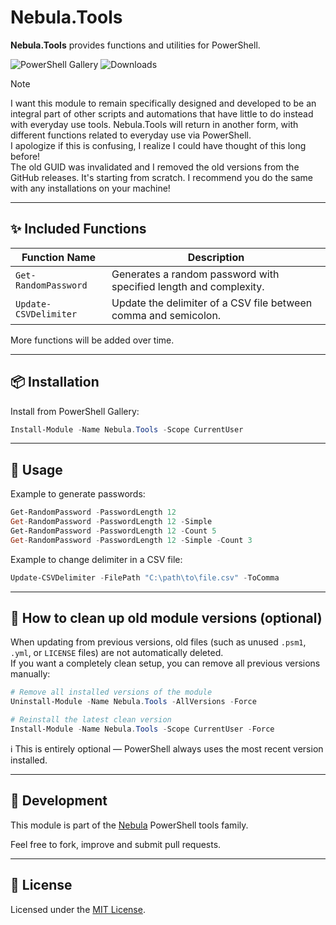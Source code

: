 # Nebula.Tools

**Nebula.Tools** provides functions and utilities for PowerShell.

![PowerShell Gallery](https://img.shields.io/powershellgallery/v/Nebula.Tools?label=PowerShell%20Gallery)
![Downloads](https://img.shields.io/powershellgallery/dt/Nebula.Tools?color=blue)

> [!NOTE]  
> I want this module to remain specifically designed and developed to be an integral part of other scripts and automations that have little to do instead with everyday use tools. Nebula.Tools will return in another form, with different functions related to everyday use via PowerShell.  
> I apologize if this is confusing, I realize I could have thought of this long before!  
> The old GUID was invalidated and I removed the old versions from the GitHub releases. It's starting from scratch. I recommend you do the same with any installations on your machine!

---

## ✨ Included Functions

| Function Name            | Description |
|------------------------|------------------------------------------------------------------|
| `Get-RandomPassword`  | Generates a random password with specified length and complexity. |
| `Update-CSVDelimiter`  | Update the delimiter of a CSV file between comma and semicolon. |

More functions will be added over time.

---

## 📦 Installation

Install from PowerShell Gallery:

```powershell
Install-Module -Name Nebula.Tools -Scope CurrentUser
```

---

## 🚀 Usage

Example to generate passwords:

```powershell
Get-RandomPassword -PasswordLength 12
Get-RandomPassword -PasswordLength 12 -Simple
Get-RandomPassword -PasswordLength 12 -Count 5
Get-RandomPassword -PasswordLength 12 -Simple -Count 3
```

Example to change delimiter in a CSV file:

```powershell
Update-CSVDelimiter -FilePath "C:\path\to\file.csv" -ToComma
```

---

## 🧽 How to clean up old module versions (optional)

When updating from previous versions, old files (such as unused `.psm1`, `.yml`, or `LICENSE` files) are not automatically deleted.  
If you want a completely clean setup, you can remove all previous versions manually:

```powershell
# Remove all installed versions of the module
Uninstall-Module -Name Nebula.Tools -AllVersions -Force

# Reinstall the latest clean version
Install-Module -Name Nebula.Tools -Scope CurrentUser -Force
```

ℹ️ This is entirely optional — PowerShell always uses the most recent version installed.

---

## 🔧 Development

This module is part of the [Nebula](https://github.com/gioxx?tab=repositories&q=Nebula) PowerShell tools family.

Feel free to fork, improve and submit pull requests.

---

## 📄 License

Licensed under the [MIT License](https://opensource.org/licenses/MIT).
